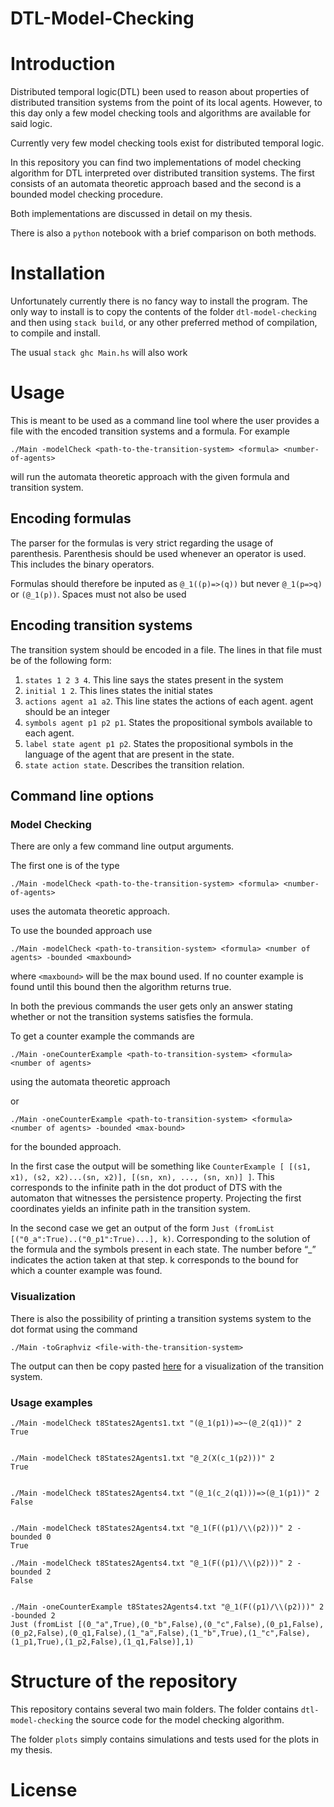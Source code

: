 # DTL-Model-Checking

# Introduction

Distributed temporal logic(DTL) been used to reason about properties of
distributed transition systems from the point of its local agents. However, to
this day only a few model checking tools and algorithms are available for said
logic.

Currently very few model checking tools exist for distributed temporal logic.

In this repository you can find two implementations of model checking algorithm
for DTL interpreted over distributed transition systems. The first consists of
an automata theoretic approach based and the second is a bounded model checking
procedure.

Both implementations are discussed in detail on my thesis.

There is also a `python` notebook with a brief comparison on both methods.

# Installation

Unfortunately currently there is no fancy way to install the program. The only
way to install is to copy the contents of the folder `dtl-model-checking` and
then using `stack build`, or any other preferred method of compilation, to
compile and install.

The usual `stack ghc Main.hs` will also work

# Usage

This is meant to be used as a command line tool where the user provides a file
with the encoded transition systems and a formula. For example

```./Main -modelCheck <path-to-the-transition-system> <formula> <number-of-agents>```

will run the automata theoretic approach with the given formula and transition
system.

## Encoding formulas

The parser for the formulas is very strict regarding the usage of parenthesis.
Parenthesis should be used whenever an operator is used. This includes the
binary operators.

Formulas should therefore be inputed as `@_1((p)=>(q))` but never `@_1(p=>q)` or
`(@_1(p))`. Spaces must not also be used

## Encoding transition systems

The transition system should be encoded in a file. The lines in that file must
be of the following form:

1. `states 1 2 3 4`. This line says the states present in the system
2. `initial 1 2`. This lines states the initial states
3. `actions agent a1 a2`. This line states the actions of each agent. agent
   should be an integer
4. `symbols agent p1 p2 p1`. States the propositional symbols available to each
   agent.
5. `label state agent p1 p2`. States the propositional symbols in the language
   of the agent that are present in the state.
6. `state action state`. Describes the transition relation.

## Command line options

### Model Checking

There are only a few command line output arguments.

The first one is of the type

```./Main -modelCheck <path-to-the-transition-system> <formula> <number-of-agents>```

uses the automata theoretic approach.

To use the bounded approach use

```./Main -modelCheck <path-to-transition-system> <formula> <number of agents> -bounded <maxbound>```

where `<maxbound>` will be the max bound used. If no counter example is found
until this bound then the algorithm returns true.

In both the previous commands the user gets only an answer stating whether or
not the transition systems satisfies the formula.

To get a counter example the commands are

```./Main -oneCounterExample <path-to-transition-system> <formula> <number of agents>```

using the automata theoretic approach

or

```./Main -oneCounterExample <path-to-transition-system> <formula> <number of agents> -bounded <max-bound>```

for the bounded approach.

In the first case the output will be something like `CounterExample [ [(s1, x1),
(s2, x2)...(sn, x2)], [(sn, xn), ..., (sn, xn)] ]`. This corresponds to the
infinite path in the dot product of DTS with the automaton that witnesses the
persistence property. Projecting the first coordinates yields an infinite path
in the transition system.

In the second case we get an output of the form `Just (fromList
[("0_a":True)..("0_p1":True)...], k)`. Corresponding to the solution of the
formula and the symbols present in each state. The number before “_” indicates
the action taken at that step. k corresponds to the bound for which a counter
example was found.

### Visualization

There is also the possibility of printing a transition systems system to the dot
format using the command

```./Main -toGraphviz <file-with-the-transition-system>```

The output can then be copy pasted [here](http://www.webgraphviz.com/) for a
visualization of the transition system.

### Usage examples

```
./Main -modelCheck t8States2Agents1.txt "(@_1(p1))=>~(@_2(q1))" 2
True


./Main -modelCheck t8States2Agents1.txt "@_2(X(c_1(p2)))" 2
True


./Main -modelCheck t8States2Agents4.txt "(@_1(c_2(q1)))=>(@_1(p1))" 2
False


./Main -modelCheck t8States2Agents4.txt "@_1(F((p1)/\\(p2)))" 2 -bounded 0
True

./Main -modelCheck t8States2Agents4.txt "@_1(F((p1)/\\(p2)))" 2 -bounded 2
False


./Main -oneCounterExample t8States2Agents4.txt "@_1(F((p1)/\\(p2)))" 2 -bounded 2
Just (fromList [(0_"a",True),(0_"b",False),(0_"c",False),(0_p1,False),(0_p2,False),(0_q1,False),(1_"a",False),(1_"b",True),(1_"c",False),(1_p1,True),(1_p2,False),(1_q1,False)],1)
```

# Structure of the repository

This repository contains several two main folders. The folder
contains `dtl-model-checking` the source code for the model checking algorithm.

The folder `plots` simply contains simulations and tests used for the plots in
my thesis.

# License

